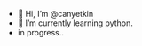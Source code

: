 - 👋 Hi, I’m @canyetkin
- 🌱 I’m currently learning python.
- in progress..

<!---
canyetkin/canyetkin is a ✨ special ✨ repository because its `README.md` (this file) appears on your GitHub profile.
You can click the Preview link to take a look at your changes.
--->
